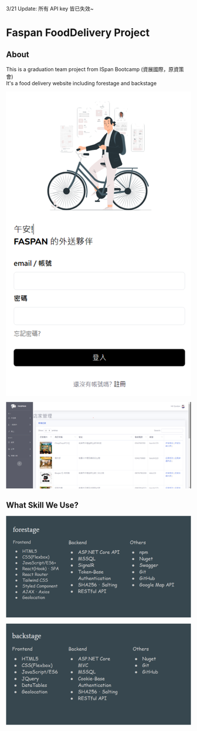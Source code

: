 3/21 Update: 所有 API key 皆已失效~

# Faspan FoodDelivery Project


## About
This is a graduation team project from ISpan Bootcamp (資展國際，原資策會)  
It's a food delivery website including forestage and backstage


![This is a alt text.](/delivery.png "This is a sample image.")

![This is a alt text.](/backstage.png "This is a sample image.")

## What Skill We Use?

![This is a alt text.](/forestageSkill.png "This is a sample image.")

![This is a alt text.](/backstageSkill.png "This is a sample image.")



